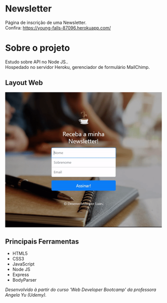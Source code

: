 # Newsletter
Página de inscrição de uma Newsletter.<br>
Confira: https://young-falls-87096.herokuapp.com/

# Sobre o projeto
Estudo sobre API no Node JS..<br>
Hospedado no servidor Heroku, gerenciador de formulário MailChimp.

## Layout Web
![Medium Gif](https://github.com/lluanassis/newsletter/blob/master/public/images/newsletter_gif.gif?raw=true)


## Principais Ferramentas
- HTML5 
- CSS3
- JavaScript
- Node JS
- Express 
- BodyParser

<i>Desenvolvido à partir do curso 'Web Developer Bootcamp' da professora Angela Yu (Udemy).</i>
